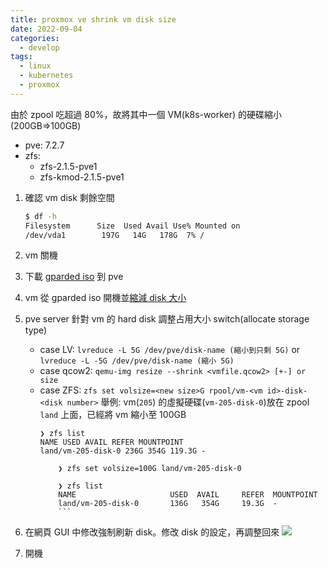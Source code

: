 ```yaml
---
title: proxmox ve shrink vm disk size
date: 2022-09-04
categories:
  - develop
tags:
  - linux
  - kubernetes
  - proxmox
---
```


由於 zpool 吃超過 80%，故將其中一個 VM(k8s-worker) 的硬碟縮小(200GB=>100GB)

- pve: 7.2.7
- zfs:
  - zfs-2.1.5-pve1
  - zfs-kmod-2.1.5-pve1

1.  確認 vm disk 剩餘空間
    ```bash
    $ df -h
    Filesystem      Size  Used Avail Use% Mounted on
    /dev/vda1        197G   14G   178G  7% /
    ```
2.  vm 關機
3.  下載 [gparded iso](https://sourceforge.net/projects/gparted/) 到 pve
4.  vm 從 gparded iso 開機並[縮減 disk 大小](https://www.howtogeek.com/114503/how-to-resize-your-ubuntu-partitions/)
5.  pve server 針對 vm 的 hard disk 調整占用大小
    switch(allocate storage type)

    - case LV:
      `lvreduce -L 5G /dev/pve/disk-name (縮小到只剩 5G)`
      or
      `lvreduce -L -5G /dev/pve/disk-name (縮小 5G)`
    - case qcow2:
      `qemu-img resize --shrink <vmfile.qcow2> [+-] or size`
    - case ZFS:
      `zfs set volsize=<new size>G rpool/vm-<vm id>-disk-<disk number>`
      舉例:
      vm(`205`) 的虛擬硬碟(`vm-205-disk-0`)放在 zpool `land` 上面，已經將 vm 縮小至 100GB
      ```
      ❯ zfs list
      NAME USED AVAIL REFER MOUNTPOINT
      land/vm-205-disk-0 236G 354G 119.3G -

          ❯ zfs set volsize=100G land/vm-205-disk-0

          ❯ zfs list
          NAME                     USED  AVAIL     REFER  MOUNTPOINT
          land/vm-205-disk-0       136G   354G     19.3G  -
          ```

6.  在網頁 GUI 中修改強制刷新 disk。修改 disk 的設定，再調整回來
    ![](https://md.stranity.org/uploads/upload_d7fbc8d92382438b1b485a23f3e008e9.png)
7.  開機
